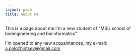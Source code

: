 ```yaml
---
layout: page
title: About me
---
```


This is a page about me
I'm a new student of "MSU school of bioengineering and bioinformatics"

I'm opened to any new acquaintances, my e-mail: a.polozhintsev@gmail.com



